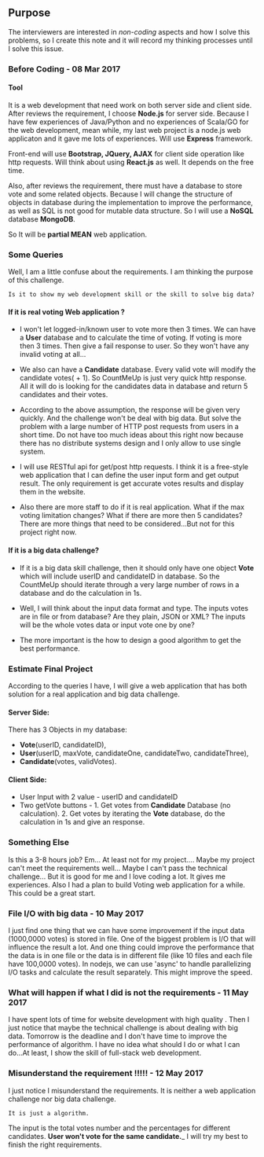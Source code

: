 ## Purpose
The interviewers are interested in _non-coding_ aspects and how I solve this problems, so I create this note and it will record my thinking processes until I solve this issue.

### Before Coding - 08 Mar 2017
#### Tool
It is a web development that need work on both server side and client side. After reviews the requirement, I choose __Node.js__ for server side. Because I have few experiences of Java/Python and no experiences of Scala/GO for the web development, mean while, my last web project is a node.js web applicaton and it gave me lots of experiences. Will use __Express__ framework.

Front-end will use __Bootstrap, JQuery, AJAX__ for client side operation like http requests. Will think about using __React.js__ as well. It depends on the free time.

Also, after reviews the requirement, there must have a database to store vote and some related objects. Because I will change the structure of objects in database during the implementation to improve the performance, as well as SQL is not good for mutable data structure. So I will use a __NoSQL__ database __MongoDB__.

So It will be __partial MEAN__ web application.

### Some Queries
Well, I am a little confuse about the requirements. I am thinking the purpose of this challenge.
```
Is it to show my web development skill or the skill to solve big data?
```
#### If it is real voting Web application ?
* I won't let logged-in/known user to vote more then 3 times. We can have a __User__ database and to calculate the time of voting. If voting is more then 3 times. Then give a fail response to user.
So they won't have any invalid voting at all...

* We also can have a __Candidate__ database. Every valid vote will modify the candidate votes( + 1). So CountMeUp is just very quick http response. All it will do is looking for the candidates data in database and return 5 candidates and their votes.

* According to the above assumption, the response will be given very quickly. And the challenge won't be deal with big data. But solve the problem with a large number of HTTP post requests from users in a short time. Do not have too much ideas about this right now because there has no distribute systems design and I only allow to use single system.

* I will use RESTful api for get/post http requests. I think it is a free-style web application that I can define the user input form and get output result. The only requirement is get accurate votes results and display them in the website.

* Also there are more staff to do if it is real application. What if the max voting limitation changes? What if there are more then 5 candidates? There are more things that need to be considered...But not for this project right now.
#### If it is a big data challenge?
* If it is a big data skill challenge, then it should only have one object __Vote__ which will include userID and candidateID in database. So the CountMeUp should iterate through a very large number of rows in a database and do the calculation in 1s.

* Well, I will think about the input data format and type. The inputs votes are in file or from database? Are they plain, JSON or XML? The inputs will be the whole votes data or input vote one by one?

* The more important is the how to design a good algorithm to get the best performance.

### Estimate Final Project
According to the queries I have, I will give a web application that has both solution for a real application and big data challenge.
#### Server Side:

There has 3 Objects in my database:
 * __Vote__(userID, candidateID),
 * __User__(userID, maxVote, candidateOne, candidateTwo, candidateThree),
 * __Candidate__(votes, validVotes).

#### Client Side:
* User Input with 2 value - userID and candidateID
* Two getVote buttons - 1. Get votes from __Candidate__ Database (no calculation). 2. Get votes by iterating the __Vote__ database, do the calculation in 1s and give an response.

### Something Else
Is this a 3-8 hours job? Em... At least not for my project.... Maybe my project can't meet the requirements well... Maybe I can't pass the technical challenge... But it is good for me and I love coding a lot. It gives me experiences. Also I had a plan to build Voting web application for a while. This could be a great start.

### File I/O with big data - 10 May 2017
I just find one thing that we can have some improvement if the input data (1000,0000 votes) is stored in file. One of the biggest problem is I/O that will influence the result a lot. And one thing could improve the performance  that the data is in one file or the data is in different file (like 10 files and each file have 100,0000 votes).
In nodejs, we can use 'async' to handle parallelizing I/O tasks and calculate the result separately. This might improve the speed.

### What will happen if what I did is not the requirements - 11 May 2017
I have spent lots of time for website development with high quality . Then I just notice that maybe the technical challenge is about dealing with big data. Tomorrow is the deadline and I don't have time to improve the performance of algorithm. I have no idea what should I do or what I can do...At least, I show the skill of full-stack web development.

### Misunderstand the requirement !!!!! - 12 May 2017
I just notice I misunderstand the requirements. It is neither a web application challenge nor big data challenge.
```
It is just a algorithm.
```
The input is the total votes number and the percentages for different candidates. __User won't vote for the same candidate.___
I will try my best to finish the right requirements.
